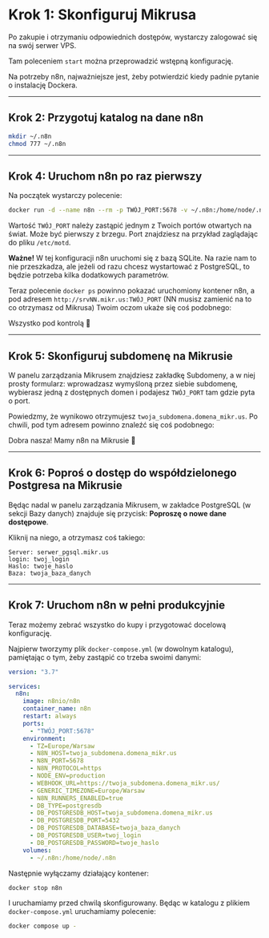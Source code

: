 # Krok 1: Skonfiguruj Mikrusa

Po zakupie i otrzymaniu odpowiednich dostępów, wystarczy zalogować się na swój serwer VPS.

Tam poleceniem `start` można przeprowadzić wstępną konfigurację.

Na potrzeby n8n, najważniejsze jest, żeby potwierdzić kiedy padnie pytanie o instalację Dockera.

---

## Krok 2: Przygotuj katalog na dane n8n

```bash
mkdir ~/.n8n
chmod 777 ~/.n8n
```

---

## Krok 4: Uruchom n8n po raz pierwszy

Na początek wystarczy polecenie:

```bash
docker run -d --name n8n --rm -p TWÓJ_PORT:5678 -v ~/.n8n:/home/node/.n8n n8nio/n8n:latest
```

Wartość `TWÓJ_PORT` należy zastąpić jednym z Twoich portów otwartych na świat. Może być pierwszy z brzegu. Port znajdziesz na przykład zaglądając do pliku `/etc/motd`.

**Ważne!** W tej konfiguracji n8n uruchomi się z bazą SQLite. Na razie nam to nie przeszkadza, ale jeżeli od razu chcesz wystartować z PostgreSQL, to będzie potrzeba kilka dodatkowych parametrów.

Teraz polecenie `docker ps` powinno pokazać uruchomiony kontener n8n, a pod adresem `http://srvNN.mikr.us:TWÓJ_PORT` (NN musisz zamienić na to co otrzymasz od Mikrusa) Twoim oczom ukaże się coś podobnego:

Wszystko pod kontrolą 🙂

---

## Krok 5: Skonfiguruj subdomenę na Mikrusie

W panelu zarządzania Mikrusem znajdziesz zakładkę Subdomeny, a w niej prosty formularz: wprowadzasz wymyśloną przez siebie subdomenę, wybierasz jedną z dostępnych domen i podajesz `TWÓJ_PORT` tam gdzie pyta o port.

Powiedzmy, że wynikowo otrzymujesz `twoja_subdomena.domena_mikr.us`. Po chwili, pod tym adresem powinno znaleźć się coś podobnego:

Dobra nasza! Mamy n8n na Mikrusie 🙂

---

## Krok 6: Poproś o dostęp do współdzielonego Postgresa na Mikrusie

Będąc nadal w panelu zarządzania Mikrusem, w zakładce PostgreSQL (w sekcji Bazy danych) znajduje się przycisk: **Poproszę o nowe dane dostępowe**.

Kliknij na niego, a otrzymasz coś takiego:

```
Server: serwer_pgsql.mikr.us
login: twoj_login
Haslo: twoje_haslo
Baza: twoja_baza_danych
```

---

## Krok 7: Uruchom n8n w pełni produkcyjnie

Teraz możemy zebrać wszystko do kupy i przygotować docelową konfigurację.

Najpierw tworzymy plik `docker-compose.yml` (w dowolnym katalogu), pamiętając o tym, żeby zastąpić co trzeba swoimi danymi:

```yaml
version: "3.7"

services:
  n8n:
    image: n8nio/n8n
    container_name: n8n
    restart: always
    ports:
      - "TWÓJ_PORT:5678"
    environment:
      - TZ=Europe/Warsaw
      - N8N_HOST=twoja_subdomena.domena_mikr.us
      - N8N_PORT=5678
      - N8N_PROTOCOL=https
      - NODE_ENV=production
      - WEBHOOK_URL=https://twoja_subdomena.domena_mikr.us/
      - GENERIC_TIMEZONE=Europe/Warsaw
      - N8N_RUNNERS_ENABLED=true
      - DB_TYPE=postgresdb
      - DB_POSTGRESDB_HOST=twoja_subdomena.domena_mikr.us
      - DB_POSTGRESDB_PORT=5432
      - DB_POSTGRESDB_DATABASE=twoja_baza_danych
      - DB_POSTGRESDB_USER=twoj_login
      - DB_POSTGRESDB_PASSWORD=twoje_haslo
    volumes:
      - ~/.n8n:/home/node/.n8n
```

Następnie wyłączamy działający kontener:

```bash
docker stop n8n
```

I uruchamiamy przed chwilą skonfigurowany. Będąc w katalogu z plikiem `docker-compose.yml` uruchamiamy polecenie:

```bash
docker compose up -